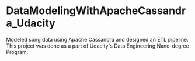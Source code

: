 # DataModelingWithApacheCassandra_Udacity
Modeled song data using Apache Cassandra and designed an ETL pipeline. This project was done as a part of Udacity's Data Engineering Nano-degree Program.
